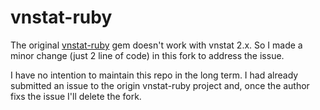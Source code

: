 # vnstat-ruby

The original [vnstat-ruby](https://github.com/tlux/vnstat-ruby) gem doesn't work with vnstat 2.x. So I made a minor change (just 2 line of code) in this fork to address the issue.

I have no intention to maintain this repo in the long term. I had already submitted an issue to the origin vnstat-ruby project and, once the author fixs the issue I'll delete the fork.
